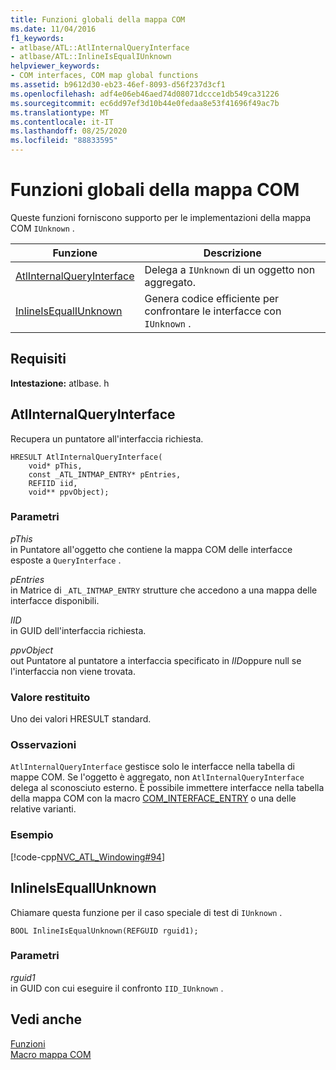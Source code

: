 ```yaml
---
title: Funzioni globali della mappa COM
ms.date: 11/04/2016
f1_keywords:
- atlbase/ATL::AtlInternalQueryInterface
- atlbase/ATL::InlineIsEqualIUnknown
helpviewer_keywords:
- COM interfaces, COM map global functions
ms.assetid: b9612d30-eb23-46ef-8093-d56f237d3cf1
ms.openlocfilehash: adf4e06eb46aed74d08071dccce1db549ca31226
ms.sourcegitcommit: ec6dd97ef3d10b44e0fedaa8e53f41696f49ac7b
ms.translationtype: MT
ms.contentlocale: it-IT
ms.lasthandoff: 08/25/2020
ms.locfileid: "88833595"
---
```

# <a name="com-map-global-functions"></a>Funzioni globali della mappa COM

Queste funzioni forniscono supporto per le implementazioni della mappa COM `IUnknown` .

|Funzione|Descrizione|
|-|-|
|[AtlInternalQueryInterface](#atlinternalqueryinterface)|Delega a `IUnknown` di un oggetto non aggregato.|
|[InlineIsEqualIUnknown](#inlineisequaliunknown)|Genera codice efficiente per confrontare le interfacce con `IUnknown` .|

## <a name="requirements"></a>Requisiti

**Intestazione:** atlbase. h

## <a name="atlinternalqueryinterface"></a><a name="atlinternalqueryinterface"></a> AtlInternalQueryInterface

Recupera un puntatore all'interfaccia richiesta.

```
HRESULT AtlInternalQueryInterface(
    void* pThis,
    const _ATL_INTMAP_ENTRY* pEntries,
    REFIID iid,
    void** ppvObject);
```

### <a name="parameters"></a>Parametri

*pThis*<br/>
in Puntatore all'oggetto che contiene la mappa COM delle interfacce esposte a `QueryInterface` .

*pEntries*<br/>
in Matrice di `_ATL_INTMAP_ENTRY` strutture che accedono a una mappa delle interfacce disponibili.

*IID*<br/>
in GUID dell'interfaccia richiesta.

*ppvObject*<br/>
out Puntatore al puntatore a interfaccia specificato in *IID*oppure null se l'interfaccia non viene trovata.

### <a name="return-value"></a>Valore restituito

Uno dei valori HRESULT standard.

### <a name="remarks"></a>Osservazioni

`AtlInternalQueryInterface` gestisce solo le interfacce nella tabella di mappe COM. Se l'oggetto è aggregato, non `AtlInternalQueryInterface` delega al sconosciuto esterno. È possibile immettere interfacce nella tabella della mappa COM con la macro [COM_INTERFACE_ENTRY](com-interface-entry-macros.md#com_interface_entry) o una delle relative varianti.

### <a name="example"></a>Esempio

[!code-cpp[NVC_ATL_Windowing#94](../../atl/codesnippet/cpp/com-map-global-functions_1.cpp)]

## <a name="inlineisequaliunknown"></a><a name="inlineisequaliunknown"></a> InlineIsEqualIUnknown

Chiamare questa funzione per il caso speciale di test di `IUnknown` .

```
BOOL InlineIsEqualUnknown(REFGUID rguid1);
```

### <a name="parameters"></a>Parametri

*rguid1*<br/>
in GUID con cui eseguire il confronto `IID_IUnknown` .

## <a name="see-also"></a>Vedi anche

[Funzioni](../../atl/reference/atl-functions.md)<br/>
[Macro mappa COM](../../atl/reference/com-map-macros.md)
